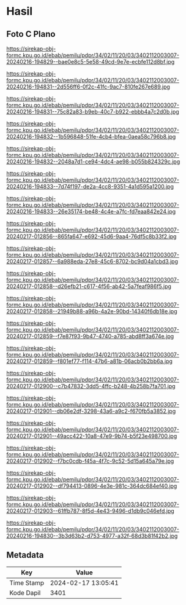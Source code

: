 # Hasil

## Foto C Plano

https://sirekap-obj-formc.kpu.go.id/ebab/pemilu/pdpr/34/02/11/20/03/3402112003007-20240216-194829--bae0e8c5-5e58-49cd-9e7e-ecbfe112d8bf.jpg

https://sirekap-obj-formc.kpu.go.id/ebab/pemilu/pdpr/34/02/11/20/03/3402112003007-20240216-194831--2d556ff6-0f2c-41fc-9ac7-810fe267e689.jpg

https://sirekap-obj-formc.kpu.go.id/ebab/pemilu/pdpr/34/02/11/20/03/3402112003007-20240216-194831--75c82a83-b9eb-40c7-b922-ebbb4a7c2d0b.jpg

https://sirekap-obj-formc.kpu.go.id/ebab/pemilu/pdpr/34/02/11/20/03/3402112003007-20240216-194832--1b596848-51fe-4cb4-bfea-0aea58c796b8.jpg

https://sirekap-obj-formc.kpu.go.id/ebab/pemilu/pdpr/34/02/11/20/03/3402112003007-20240216-194832--2048a7d1-ce94-4dc4-ae98-b055b824329c.jpg

https://sirekap-obj-formc.kpu.go.id/ebab/pemilu/pdpr/34/02/11/20/03/3402112003007-20240216-194833--7d74f197-de2a-4cc8-9351-4a1d595a1200.jpg

https://sirekap-obj-formc.kpu.go.id/ebab/pemilu/pdpr/34/02/11/20/03/3402112003007-20240216-194833--26e35174-be48-4c4e-a7fc-fd7eaa842e24.jpg

https://sirekap-obj-formc.kpu.go.id/ebab/pemilu/pdpr/34/02/11/20/03/3402112003007-20240217-012856--865fa647-e692-45d6-9aa4-76df5c8b33f2.jpg

https://sirekap-obj-formc.kpu.go.id/ebab/pemilu/pdpr/34/02/11/20/03/3402112003007-20240217-012857--6a988eda-27e8-45c6-8702-bc9d04a1cbd3.jpg

https://sirekap-obj-formc.kpu.go.id/ebab/pemilu/pdpr/34/02/11/20/03/3402112003007-20240217-012858--d26efb21-c617-4f56-ab42-5a7feaf986f5.jpg

https://sirekap-obj-formc.kpu.go.id/ebab/pemilu/pdpr/34/02/11/20/03/3402112003007-20240217-012858--21949b88-a96b-4a2e-90bd-14340f6db18e.jpg

https://sirekap-obj-formc.kpu.go.id/ebab/pemilu/pdpr/34/02/11/20/03/3402112003007-20240217-012859--f7e87f93-9b47-4740-a785-abd8ff3a674e.jpg

https://sirekap-obj-formc.kpu.go.id/ebab/pemilu/pdpr/34/02/11/20/03/3402112003007-20240217-012859--f801ef77-f114-47b6-a81b-06acb0b2bb6a.jpg

https://sirekap-obj-formc.kpu.go.id/ebab/pemilu/pdpr/34/02/11/20/03/3402112003007-20240217-012900--c7b47832-3dd5-4ffc-b248-4b258b7fa701.jpg

https://sirekap-obj-formc.kpu.go.id/ebab/pemilu/pdpr/34/02/11/20/03/3402112003007-20240217-012901--db06e2df-3298-43a6-a9c2-f670fb5a3852.jpg

https://sirekap-obj-formc.kpu.go.id/ebab/pemilu/pdpr/34/02/11/20/03/3402112003007-20240217-012901--49acc422-10a8-47e9-9b74-b5f23e498700.jpg

https://sirekap-obj-formc.kpu.go.id/ebab/pemilu/pdpr/34/02/11/20/03/3402112003007-20240217-012902--f7bc0cdb-f45a-4f7c-9c52-5d15a645a79e.jpg

https://sirekap-obj-formc.kpu.go.id/ebab/pemilu/pdpr/34/02/11/20/03/3402112003007-20240217-012902--df794413-0896-4e3e-981c-364dc684ef40.jpg

https://sirekap-obj-formc.kpu.go.id/ebab/pemilu/pdpr/34/02/11/20/03/3402112003007-20240217-012903--61ffb787-8f5d-4e43-9496-d1db9c046efd.jpg

https://sirekap-obj-formc.kpu.go.id/ebab/pemilu/pdpr/34/02/11/20/03/3402112003007-20240216-194830--3b3d63b2-d753-4977-a32f-68d3b81f42b2.jpg


## Metadata

| Key        | Value               |
| ---------- | ------------------- |
| Time Stamp | 2024-02-17 13:05:41 |
| Kode Dapil | 3401                |



